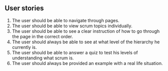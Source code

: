## User stories

1. The user should be able to navigate through pages.
2. The user should be able to view scrum topics individually.
3. The user should be able to see a clear instruction of how to go through the page in the correct order.
4. The user should always be able to see at what level of the hierarchy he currently is.
5. The user should be able to answer a quiz to test his levels of understanding what scrum is.
6. The user should always be provided an example with a real life situation.
